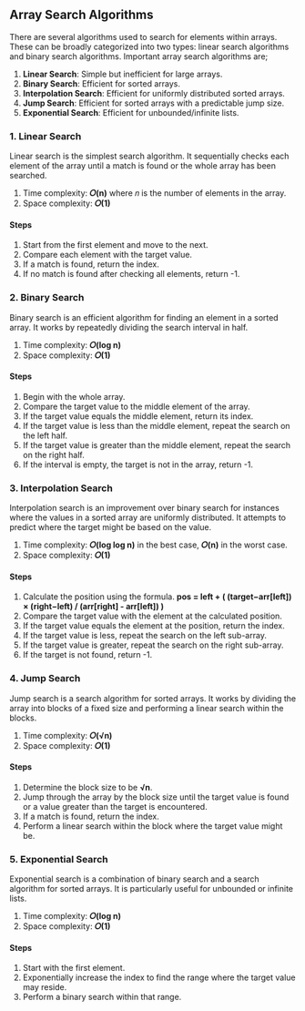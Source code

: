 ## Array Search Algorithms
There are several algorithms used to search for elements within arrays. These can be broadly categorized into two types: linear search algorithms and binary search algorithms. Important array search algorithms are;
1. <b>Linear Search</b>: Simple but inefficient for large arrays.
2. <b>Binary Search</b>: Efficient for sorted arrays.
3. <b>Interpolation Search</b>: Efficient for uniformly distributed sorted arrays.
4. <b>Jump Search</b>: Efficient for sorted arrays with a predictable jump size.
5. <b>Exponential Search</b>: Efficient for unbounded/infinite lists.


### 1. Linear Search
Linear search is the simplest search algorithm. It sequentially checks each element of the array until a match is found or the whole array has been searched.

1. Time complexity: <b>𝑂(n)</b> where 𝑛 is the number of elements in the array.
2. Space complexity: <b>𝑂(1)</b></br>

#### Steps
1. Start from the first element and move to the next.
2. Compare each element with the target value.
3. If a match is found, return the index.
4. If no match is found after checking all elements, return -1.


### 2. Binary Search
Binary search is an efficient algorithm for finding an element in a sorted array. It works by repeatedly dividing the search interval in half.

1. Time complexity: <b>𝑂(log n)</b>
2. Space complexity: <b>𝑂(1)</b></br>

#### Steps
1. Begin with the whole array.
2. Compare the target value to the middle element of the array.
3. If the target value equals the middle element, return its index.
4. If the target value is less than the middle element, repeat the search on the left half.
5. If the target value is greater than the middle element, repeat the search on the right half.
6. If the interval is empty, the target is not in the array, return -1.


### 3. Interpolation Search
Interpolation search is an improvement over binary search for instances where the values in a sorted array are uniformly distributed. It attempts to predict where the target might be based on the value.

1. Time complexity: <b>𝑂(log log n)</b> in the best case, <b>𝑂(n)</b> in the worst case.
2. Space complexity: <b>𝑂(1)</b></br>

#### Steps
1. Calculate the position using the formula. <b>pos = left + (   (target−arr[left]) × (right−left)    /    (arr[right] - arr[left])   )</b>
2. Compare the target value with the element at the calculated position.
3. If the target value equals the element at the position, return the index.
4. If the target value is less, repeat the search on the left sub-array.
5. If the target value is greater, repeat the search on the right sub-array.
6. If the target is not found, return -1.


### 4. Jump Search
Jump search is a search algorithm for sorted arrays. It works by dividing the array into blocks of a fixed size and performing a linear search within the blocks.

1. Time complexity: <b>𝑂(√n)</b>
2. Space complexity: <b>𝑂(1)</b></br>

#### Steps
1. Determine the block size to be <b>√n</b>.
2. Jump through the array by the block size until the target value is found or a value greater than the target is encountered.
3. If a match is found, return the index.
4. Perform a linear search within the block where the target value might be.


### 5. Exponential Search
Exponential search is a combination of binary search and a search algorithm for sorted arrays. It is particularly useful for unbounded or infinite lists.

1. Time complexity: <b>𝑂(log n)</b>
2. Space complexity: <b>𝑂(1)</b></br>

#### Steps
1. Start with the first element.
2. Exponentially increase the index to find the range where the target value may reside.
3. Perform a binary search within that range.